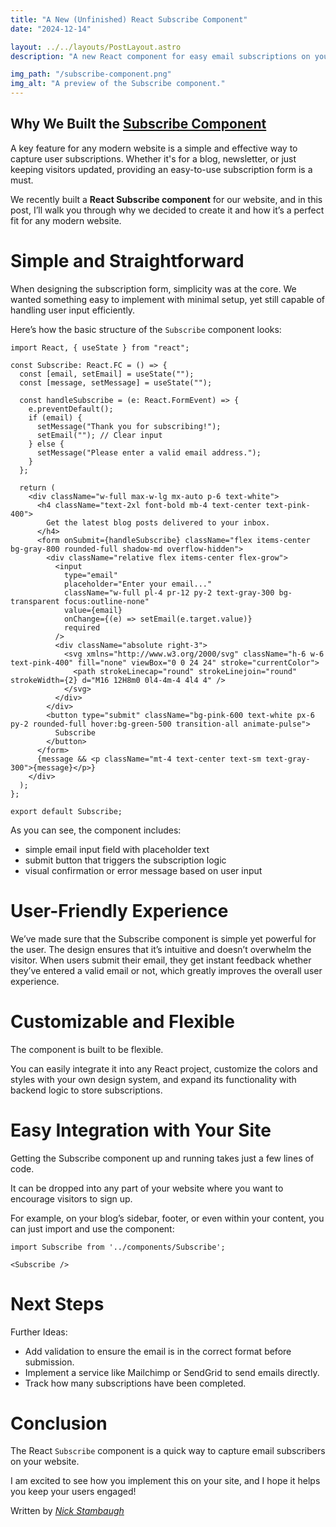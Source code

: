 ```yaml
---
title: "A New (Unfinished) React Subscribe Component"
date: "2024-12-14"

layout: ../../layouts/PostLayout.astro
description: "A new React component for easy email subscriptions on your website."

img_path: "/subscribe-component.png"
img_alt: "A preview of the Subscribe component."
---
```


## Why We Built the [Subscribe Component](https://github.com/Sieep-Coding/sieep-coding.github.io)
A key feature for any modern website is a simple and effective way to capture user subscriptions. Whether it's for a blog, newsletter, or just keeping visitors updated, providing an easy-to-use subscription form is a must.

We recently built a **React Subscribe component** for our website, and in this post, I’ll walk you through why we decided to create it and how it’s a perfect fit for any modern website.

# **Simple and Straightforward**
When designing the subscription form, simplicity was at the core. We wanted something easy to implement with minimal setup, yet still capable of handling user input efficiently.

Here’s how the basic structure of the `Subscribe` component looks:

```tsx
import React, { useState } from "react";

const Subscribe: React.FC = () => {
  const [email, setEmail] = useState("");
  const [message, setMessage] = useState("");

  const handleSubscribe = (e: React.FormEvent) => {
    e.preventDefault();
    if (email) {
      setMessage("Thank you for subscribing!");
      setEmail(""); // Clear input
    } else {
      setMessage("Please enter a valid email address.");
    }
  };

  return (
    <div className="w-full max-w-lg mx-auto p-6 text-white">
      <h4 className="text-2xl font-bold mb-4 text-center text-pink-400">
        Get the latest blog posts delivered to your inbox.
      </h4>
      <form onSubmit={handleSubscribe} className="flex items-center bg-gray-800 rounded-full shadow-md overflow-hidden">
        <div className="relative flex items-center flex-grow">
          <input
            type="email"
            placeholder="Enter your email..."
            className="w-full pl-4 pr-12 py-2 text-gray-300 bg-transparent focus:outline-none"
            value={email}
            onChange={(e) => setEmail(e.target.value)}
            required
          />
          <div className="absolute right-3">
            <svg xmlns="http://www.w3.org/2000/svg" className="h-6 w-6 text-pink-400" fill="none" viewBox="0 0 24 24" stroke="currentColor">
              <path strokeLinecap="round" strokeLinejoin="round" strokeWidth={2} d="M16 12H8m0 0l4-4m-4 4l4 4" />
            </svg>
          </div>
        </div>
        <button type="submit" className="bg-pink-600 text-white px-6 py-2 rounded-full hover:bg-green-500 transition-all animate-pulse">
          Subscribe
        </button>
      </form>
      {message && <p className="mt-4 text-center text-sm text-gray-300">{message}</p>}
    </div>
  );
};

export default Subscribe;
```
As you can see, the component includes:

- simple email input field with placeholder text
- submit button that triggers the subscription logic
- visual confirmation or error message based on user input

#  User-Friendly Experience

We’ve made sure that the Subscribe component is simple yet powerful for the user. The design ensures that it’s intuitive and doesn’t overwhelm the visitor. When users submit their email, they get instant feedback whether they’ve entered a valid email or not, which greatly improves the overall user experience.

#  Customizable and Flexible

The component is built to be flexible. 

You can easily integrate it into any React project, customize the colors and styles with your own design system, and expand its functionality with backend logic to store subscriptions.

# Easy Integration with Your Site

Getting the Subscribe component up and running takes just a few lines of code. 

It can be dropped into any part of your website where you want to encourage visitors to sign up.

For example, on your blog’s sidebar, footer, or even within your content, you can just import and use the component:

```tsx
import Subscribe from '../components/Subscribe';

<Subscribe />
```
# Next Steps

Further Ideas:

- Add validation to ensure the email is in the correct format before submission.
- Implement a service like Mailchimp or SendGrid to send emails directly.
- Track how many subscriptions have been completed.

# Conclusion

The React `Subscribe` component is a quick way to capture email subscribers on your website.

I am excited to see how you implement this on your site, and I hope it helps you keep your users engaged!

Written by [_Nick Stambaugh_](https://www.linkedin.com/in/nick-s-694241139/)